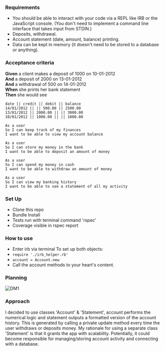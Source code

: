 ### Requirements

- You should be able to interact with your code via a REPL like IRB or the JavaScript console. (You don't need to implement a command line interface that takes input from STDIN.)
- Deposits, withdrawal.
- Account statement (date, amount, balance) printing.
- Data can be kept in memory (it doesn't need to be stored to a database or anything).

### Acceptance criteria

**Given** a client makes a deposit of 1000 on 10-01-2012  
**And** a deposit of 2000 on 13-01-2012  
**And** a withdrawal of 500 on 14-01-2012  
**When** she prints her bank statement  
**Then** she would see

```
date || credit || debit || balance
14/01/2012 || || 500.00 || 2500.00
13/01/2012 || 2000.00 || || 3000.00
10/01/2012 || 1000.00 || || 1000.00
```

```
As a user
So I can keep track of my finances
I want to be able to view my account balance

As a user
So I can store my money in the bank
I want to be able to deposit an amount of money

As a user
So I can spend my money in cash
I want to be able to withdraw an amount of money

As a user
So I can view my banking history
I want to be able to see a statement of all my activity
```

### Set Up

- Clone this repo
- Bundle Install
- Tests run with terminal command 'rspec'
- Coverage visible in rspec report

### How to use

- Enter irb via terminal
  To set up both objects:
- `require './irb_helper.rb'`
- `account = Account.new`
- Call the account methods to your heart's content.

### Planning

![DM1](https://github.com/wemsteral/bank-tech-test/blob/master/DM1.jpg)

### Approach

I decided to use classes 'Account' & 'Statement', account performs the numerical logic and statement outputs a formatted version of the account history. This is generated by calling a private update method every time the user withdraws or deposits money.
My rationale for using a separate class 'Statement' is that it grants the app with scalability. Potentially, it could become responsible for managing/storing account activity and connecting with a database.
